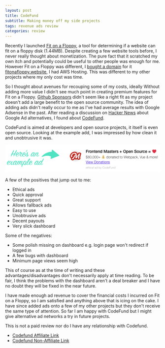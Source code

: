 ```yaml
---
layout: post
title: CodeFund
subtitle: Making money off my side projects
tags: revenue ads review
categories: review
---
```


Recently I launched [Fit on a Floppy](https://www.brendonbody.com/2019/11/13/fit-on-a-floppy/), a tool for determining if a website can fit on a floppy disk (1.44MB). Despite creating a few website tools before, I never really thought about monetization. The pure fact that it scratched my own itch and potentially could be useful to other people was enough for me. However Fit on a Floppy was different, I [bought a domain](https://www.brendonbody.com/2019/11/11/3am-domains/) for it [fitonafloppy.website](https://fitonafloppy.website/), I had AWS Hosting. This was different to my other projects where my only cost was time.

So I thought about avenues for recouping some of my costs, ideally Without adding more value I didn't see much point in creating premium features for Fit on a Floppy. [Github Sponsors](https://github.com/sponsors) didn't seem like a right fit as my project doesn't add a large benefit to the open source community. The idea of adding ads didn't really occur to me as I've had average results with Google Adsense in the past. After reading a discussion on [Hacker News](https://news.ycombinator.com/item?id=21397274) about Google Ad alternatives, I found about [CodeFund](https://codefund.io/).

CodeFund is aimed at developers and open source projects, it itself is even open source. Looking at the example add, I was impressed by how clean it and unobtrusive it was.

<p class="center">
    <img src="https://raw.githubusercontent.com/bbody/bbody.github.io/master/_posts/images/2019-11-28-CodeFund/example-ad.png" alt="Example Ad">
</p>

A few of the positives that jump out to me:
- Ethical ads
- Quick approval
- Great support
- Allows fallback ads
- Easy to use
- Unobtrusive ads
- Decent payouts
- Very slick dashboard

Some of the negatives:
- Some polish missing on dashboard e.g. login page won't redirect if logged in
- A few bugs with dashboard
- Minimum page views seem high

This of course as at the time of writing and these advantages/disadvantages don't necessarily apply at time reading. To be fair, I think the problems with the dashboard aren't a deal breaker and I have no doubt they will be fixed in the near future.

I have made enough ad revenue to cover the financial costs I incurred on Fit on a Floppy, so I am satisfied and anything above that is icing on the cake. I have since added ads onto a few of my other projects but they don't receive the same type of attention. So far I am happy with CodeFund but I might give alternative ad networks a try in future projects.

This is not a paid review nor do I have any relationship with Codefund.
- [Codefund Affiliate Link](https://app.codefund.io/invite/ZGczGgGkiqI)
- [Codefund Non-Affiliate Link](https://app.codefund.io/)